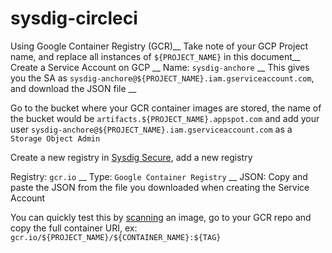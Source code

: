 # sysdig-circleci

Using Google Container Registry (GCR)__
Take note of your GCP Project name, and replace all instances of `${PROJECT_NAME}` in this document__
Create a Service Account on GCP __
Name: `sysdig-anchore` __
This gives you the SA as `sysdig-anchore@${PROJECT_NAME}.iam.gserviceaccount.com`, and download the JSON file __

Go to the bucket where your GCR container images are stored, the name of the bucket would be `artifacts.${PROJECT_NAME}.appspot.com` and add your user `sysdig-anchore@${PROJECT_NAME}.iam.gserviceaccount.com` as a `Storage Object Admin`

Create a new registry in [Sysdig Secure](https://secure.sysdig.com/#/scanning/registries/new), add a new registry

Registry: `gcr.io` __
Type: `Google Container Registry` __
JSON: Copy and paste the JSON from the file you downloaded when creating the Service Account

You can quickly test this by [scanning](https://secure.sysdig.com/#/scanning/repositories) an image, go to your GCR repo and copy the full container URI, ex: `gcr.io/${PROJECT_NAME}/${CONTAINER_NAME}:${TAG}`

